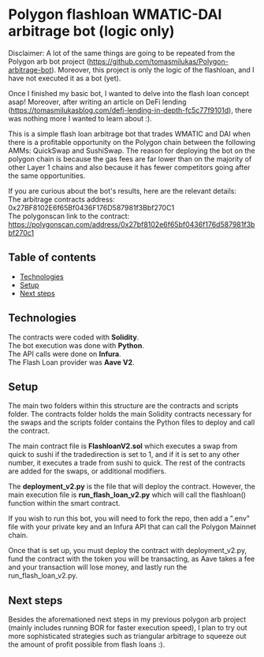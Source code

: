 # Polygon flashloan WMATIC-DAI arbitrage bot (logic only)

Disclaimer: A lot of the same things are going to be repeated from the Polygon arb bot project (https://github.com/tomasmilukas/Polygon-arbitrage-bot). Moreover, this project is only the logic of the flashloan, and I have not executed it as a bot (yet).

Once I finished my basic bot, I wanted to delve into the flash loan concept asap! Moreover, after writing an article on DeFi lending (https://tomasmilukasblog.com/defi-lending-in-depth-fc5c77f9101d), there was nothing more I wanted to learn about :).

This is a simple flash loan arbitrage bot that trades WMATIC and DAI when there is a profitable opportunity on the Polygon chain between the following AMMs: QuickSwap and SushiSwap. The reason for deploying the bot on the polygon chain is because the gas fees are far lower than on the majority of other Layer 1 chains and also because it has fewer competitors going after the same opportunities. 

If you are curious about the bot's results, here are the relevant details: <br/>
The arbitrage contracts address: 0x27BF8102E6f65Bf0436F176D587981f3Bbf270C1 <br/>
The polygonscan link to the contract: https://polygonscan.com/address/0x27bf8102e6f65bf0436f176d587981f3bbf270c1 <br/>

## Table of contents

* [Technologies](#technologies)
* [Setup](#setup)
* [Next steps](#next-steps)

## Technologies

The contracts were coded with **Solidity**. <br/>
The bot execution was done with **Python**. <br/>
The API calls were done on **Infura**. <br/>
The Flash Loan provider was **Aave V2**. <br/>
	
## Setup

The main two folders within this structure are the contracts and scripts folder. The contracts folder holds the main Solidity contracts necessary for the swaps and the scripts folder contains the Python files to deploy and call the contract.

The main contract file is **FlashloanV2.sol** which executes a swap from quick to sushi if the tradedirection is set to 1, and if it is set to any other number, it executes a trade from sushi to quick. The rest of the contracts are added for the swaps, or additional modifiers.

The **deployment_v2.py** is the file that will deploy the contract. However, the main execution file is **run_flash_loan_v2.py** which will call the flashloan() function within the smart contract.

If you wish to run this bot, you will need to fork the repo, then add a ".env" file with your private key and an Infura API that can call the Polygon Mainnet chain.

Once that is set up, you must deploy the contract with deployment_v2.py, fund the contract with the token you will be transacting, as Aave takes a fee and your transaction will lose money, and lastly run the run_flash_loan_v2.py. 

## Next steps

Besides the aforemationed next steps in my previous polygon arb project (mainly includes running BOR for faster execution speed), I plan to try out more sophisticated strategies such as triangular arbitrage to squeeze out the amount of profit possible from flash loans :).
